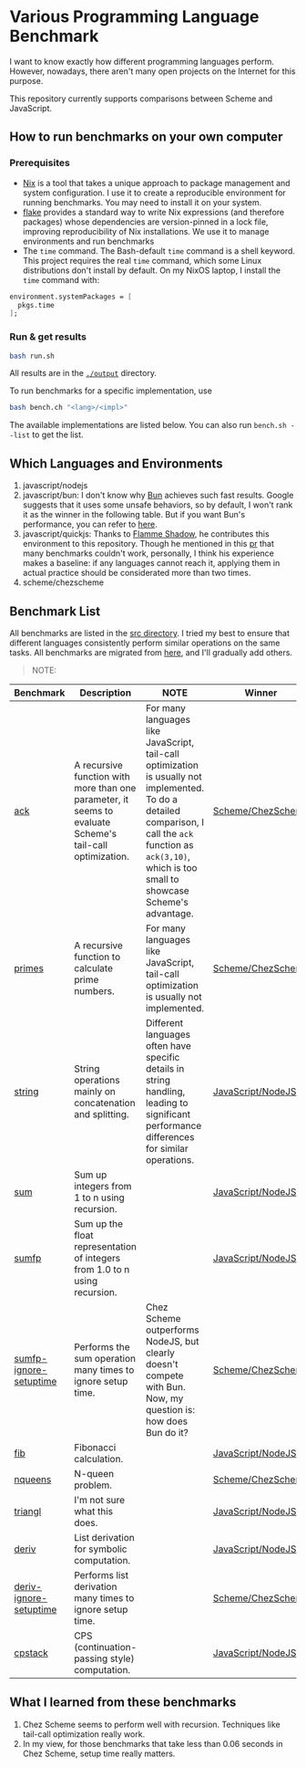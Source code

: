 # Various Programming Language Benchmark

I want to know exactly how different programming languages perform. However, nowadays, there aren't many open projects on the Internet for this purpose.

This repository currently supports comparisons between Scheme and JavaScript.

## How to run benchmarks on your own computer
### Prerequisites
* [Nix](https://nixos.org/) is a tool that takes a unique approach to package management and system configuration. I use it to create a reproducible environment for running benchmarks. You may need to install it on your system.
* [flake](https://nixos.wiki/wiki/flakes) provides a standard way to write Nix expressions (and therefore packages) whose dependencies are version-pinned in a lock file, improving reproducibility of Nix installations. We use it to manage environments and run benchmarks
* The `time` command. The Bash-default `time` command is a shell keyword. This project requires the real `time` command, which some Linux distributions don't install by default. On my NixOS laptop, I install the `time` command with:
```nix
environment.systemPackages = [
  pkgs.time
];
```

### Run & get results

```bash
bash run.sh
```
All results are in the [`./output`](./output) directory.

To run benchmarks for a specific implementation, use
```bash
bash bench.ch "<lang>/<impl>"
```

The available implementations are listed below. You can also run `bench.sh --list` to get the list.

## Which Languages and Environments
1. javascript/nodejs
2. javascript/bun: I don't know why [Bun](./language-environments/javascript/bun/) achieves such fast results. Google suggests that it uses some unsafe behaviors, so by default, I won't rank it as the winner in the following table. But if you want Bun's performance, you can refer to [here](./output/javascript-bun).
3. javascript/quickjs: Thanks to [Flamme Shadow](https://github.com/FlammeShadow), he contributes this environment to this repository. Though he mentioned in this [pr](https://github.com/ufo5260987423/various-program-languages-benchmark/pull/3) that many benchmarks couldn't work, personally, I think his experience makes a baseline: if any languages cannot reach it, applying them in actual practice should be considerated more than two times.
4. scheme/chezscheme

## Benchmark List
All benchmarks are listed in the [src directory](./src). I tried my best to ensure that different languages consistently perform similar operations on the same tasks. All benchmarks are migrated from [here](https://github.com/ecraven/r7rs-benchmarks), and I'll gradually add others.

>NOTE: 

| Benchmark | Description | NOTE | Winner |
| --- | --- | --- | --- |
| [ack](./src/ack) | A recursive function with more than one parameter, it seems to evaluate Scheme's tail-call optimization. | For many languages like JavaScript, tail-call optimization is usually not implemented. To do a detailed comparison, I call the `ack` function as `ack(3,10)`, which is too small to showcase Scheme's advantage. | [Scheme/ChezScheme](./output/scheme-chezscheme) |
| [primes](./src/primes) | A recursive function to calculate prime numbers. | For many languages like JavaScript, tail-call optimization is usually not implemented. | [Scheme/ChezScheme](./output/scheme-chezscheme) |
| [string](./src/string) | String operations mainly on concatenation and splitting. | Different languages often have specific details in string handling, leading to significant performance differences for similar operations. | [JavaScript/NodeJS](./output/javascript-nodejs) |
| [sum](./src/sum) | Sum up integers from 1 to n using recursion. |  | [JavaScript/NodeJS](./output/javascript-nodejs) |
| [sumfp](./src/sumfp) | Sum up the float representation of integers from 1.0 to n using recursion. |  | [JavaScript/NodeJS](./output/javascript-nodejs) |
| [sumfp-ignore-setuptime](./src/sumfp) | Performs the sum operation many times to ignore setup time. | Chez Scheme outperforms NodeJS, but clearly doesn't compete with Bun. Now, my question is: how does Bun do it? | [Scheme/ChezScheme](./output/scheme-chezscheme) |
| [fib](./src/fib) | Fibonacci calculation. |  | [JavaScript/NodeJS](./output/javascript-nodejs) |
| [nqueens](./src/nqueens) | N-queen problem. |  | [Scheme/ChezScheme](./output/scheme-chezscheme) |
| [triangl](./src/triangl) | I'm not sure what this does. |  | [JavaScript/NodeJS](./output/javascript-nodejs) |
| [deriv](./src/deriv) | List derivation for symbolic computation. |  | [JavaScript/NodeJS](./output/javascript-nodejs) |
| [deriv-ignore-setuptime](./src/deriv) | Performs list derivation many times to ignore setup time. |  | [Scheme/ChezScheme](./output/scheme-chezscheme) |
| [cpstack](./src/cpstack) | CPS (continuation-passing style) computation. |  | [JavaScript/NodeJS](./output/javascript-nodejs) |

## What I learned from these benchmarks

1. Chez Scheme seems to perform well with recursion. Techniques like tail-call optimization really work.
2. In my view, for those benchmarks that take less than 0.06 seconds in Chez Scheme, setup time really matters.
